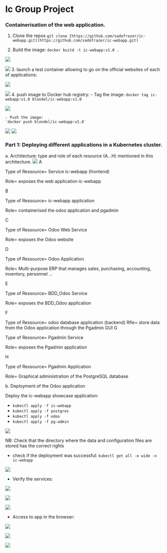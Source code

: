 # Ic Group Project
### Containerisation of the web application.
1. Clone the repos
`git clone [https://github.com/sadofrazer/ic-webapp.git](https://github.com/sadofrazer/ic-webapp.git)`

2. Build the image:
`docker buitd -t ic-webapp:v1.0 .`

![](https://lh5.googleusercontent.com/hg5Pmt82WY8TAUZpdBIo9rsjSscTYT1oV4O0sAp5ZXGfsw0pW5puMOS1EoAw7TPoZckyiJf70uO4-fA5qMvGmLBxMsjQV2tWVqVA7dhSTDR_MnIu4yenW8PgL2Ir46EuUwZG-Pw4CzgJqh8r1EhXRGKj1ABfjq0idhr-FlDtkIclVpzQ-YCoPtYcMw)

![](https://lh3.googleusercontent.com/nigJ3Bs2Hth7dBNcuV1YpOVZjCCyfxF6T-aSRbXrlBbNq6hl0WyFTVLiPYGEhY0Lto2dhBcbF2l0aujuALBiKG9F6zyydRNdg6cwMW2LHMwxFmTpZ_5f8uN8JV6MJo1krJqactn3WmQpsD-QXOjiqp13nlKOAv64TgsG6B9d3R78y2aRrT4MSWPHzw)
3. launch a test container allowing to go on the official websites of each of applications:

![](https://lh6.googleusercontent.com/aZRdQhThLr_jCPJOqsdtYRCgBCGf1lrr7es-4PjynywVATVxdouumlRsDsQ_CcFUOtvBHkgBHp1IA7WNElMczLhks181kyzLyLrB0LiOGf7NO5V9N20gm-bhlI4Ms7qyqyWCcqmAix7BwUNgfSvVrv3B7azr2mvL57lwUPhiY8nOdLmcbaTivHokbg)

![](https://lh6.googleusercontent.com/Dfxl4FFxHCVyjVZVeTpbSI1Z01d7JIEDST5_auzRKHJ3nCfN78vWcL3-fnfaVTRTMliJcOmW-bMpvYkep-t2ro5CRsZiW7hr_3Jp7ryfKD-UeYFhg4NnJ24AFtak25svcObwJMEL39oegjawF1r_YzJ-YdP698j1J4Pjz6SCHkys6yOdPcxBRi38dg)
4. push image to  Docker hub registry:
	- Tag the image:
	`docker tag ic-webapp:v1.0 blondel/ic-webapp:v1.0`

![](https://lh5.googleusercontent.com/JXKaelTQQAxPX_M0VRSYxFTHiSE1ryqzBVPiLStiHxxF6oF-d6gbUGNT_aS2DAfan-vtYySEwrRf0M6IRUqUN_nX3uzh6FZNtFT__i1AoWt29FO0sdXIE2YxJMiOP488agGKayNoLZ-SIsLwIe6B4kZffwQZLj7nE376IH0vEF-AlHqGzWNjs1qbHQ)


	- Push the image:
	`docker push blondel/ic-webapp:v1.0`

![](https://lh4.googleusercontent.com/nI-WeW0gFJaqHCRy0n6J9BcnG6N7w9G8I_ZiBaHxbWBj0TmQtJ0414PtArkopx5-sDb7fD0r8KSfo4MSk1NN-6aHVIeeIU49N8uvBqatT9_SNJMoW6iXYRTCdme8R4CVcZOSxu-FesNbqi_JbERmPjoxNs3miM14EaHI0wqMB22RaMH5SDKxBAvo7Q)
![](https://lh3.googleusercontent.com/m_cUiWVEhpJ2N5IwjnSQgm1D7TJ8wmGJEsz3ZjXoEmSvl1Fs2lnEWW7vyUDm66pLs3rQUXIrwn7kcgYjPt_B52rLOmoewRHsOUNFqOtZjYss80on0N3gwzj86Ko969pXTACe-cYQqUB2lGPYXGQb04MTHDBG_kAGOs7lqVD7pzoirMdIVJmtGZP3Rg)

### Part 1: Deploying different applications in a Kubernetes cluster.

a. Architecture:
 type and role of each resource (A...H) mentioned in this architecture.
![](https://lh3.googleusercontent.com/Vf-PRFcXNR9PJ_dul0yod3uql2U538NXUaVAX3fzP-PL9MLkdMkW10PWvNoD_pd7EhGBCieVRH_Vr9nDP8HWa-K_KOKl71bTb3DQ6pH_vvyBad0Eq9mONEINlhTKYftYgsp5sgQJ-BK-LkxeDHHaPwIjf312elCyAnWcY5F5OHB-J6UsJzbTRl-TzQ)
A

Type of Ressource= Service ic-webapp (frontend)

Role= exposes the web application ic-webapp

B

Type of Ressource= ic-webapp application 

Role= containerised the odoo application and pgadmin

C

Type of Ressource=  Odoo Web Service

Role= exposes the Odoo website

D

Type of Ressource=  Odoo Application

Role= Multi-purpose ERP that manages sales, purchasing, accounting, inventory, personnel …

E

Type of Ressource=  BDD_Odoo Service

Role= exposes the BDD_Odoo application

F

Type of Ressource= odoo database application (backend)
Rfle= store data from the Odoo application through the Pgadmin GUI
G

Type of Ressource= Pgadmin Service 

Role= exposes the Pgadmin application

H

Type of Ressource=  Pgadmin Application

Role= Graphical administration of the PostgreSQL database



b. Deployment of the Odoo application

Deploy the ic-webapp showcase application:
- `kubectl apply -f ic-webapp`
- `kubectl apply -f postgres`
- `kubectl apply -f odoo`
- `kubectl apply -f pg-admin`

**![](https://lh4.googleusercontent.com/w2Nee8U2H5kQlE2CwACaqWX9g1-svvQmZ4TsjyMgitB1XMU9jksGP3t9xgg20OmcWsSRyZXy4QDJvgqtbzIqOSNF2olZq2-oO5ET0YAt9hMFve-6MzM6zDp2Iy4jwiQ9Qe1v3pP3SnBIqpdg8AC_NnmJd3UFHy4_Z53JqzgOl4gQpOt4nkZ3qfjW-g)**

NB: Check that the directory where the data and configuration files are stored has the correct rights

- check if the deployment was successful: `kubectl get all -o wide -n ic-webapp`

**![](https://lh5.googleusercontent.com/pVV093ZChDzzXiELsizHkMcK7sAioRtvRusiMf3PkmpVoMgl0szFETwf3O6ENlVZc_3UTuZIp0GO3xnYxyw_guWyvTdNIVID7f94zyXrBdXVOQqMIsrBu8SLaX5NZBIZVPMt_kxDPMxPpPKUjeUdAdJUlpj5GzHNr2TyGO97sLNSWt3npxEnPRgunQ)**

- Verify the services:

**![](https://lh6.googleusercontent.com/rS_O1l0wWm_6XTXFcRbZU8BxjxExnGGt2dOBBrNqzvm9YaH1c91hMqduiRsW6fA4taS8CCAnYCK-b1scFZg52pUU6jwCDyD6Jo0s7JZrUg-nZTB9tAvuF2Pl0L54BKRgF2U5syxA3RPx2DPJ6mOxP6DZXL06CZpXLEPIkH03R2XxnADdmMA7z479rA)**

**![](https://lh4.googleusercontent.com/VDiIssH0INinTrAldOJyo9KFHccihco9X3Rg27lbX1bFZHYNXEwWN1n5RXB91TGe1d9YQEsXFAbLGfbWn6mnx1nP5QDBaEzkPFg9tx2JQV2LjoKQM5m277hXtECF4aJ_6pdmL6U5aFSMkzGBmcbtwVCU9oYkwNCf5iaHZvL1_erQpayqe-uIlLroGA)**

**![](https://lh6.googleusercontent.com/4OshYXYbrrg-3CLn3PUqOgDuQpD8fBF2WDjLo1cuS1gZmjl-vsd62MpXUlzpu3Ph2dc-La85-WTFCjfX_juN6A36zLLOMS-iQgpPM5avVAdKYsXXqcBHj5ABC7v7ChON9kJnaKvanpeqGVMWEtmDFavNW439L5_XWJEfw4xediuRYSuf7HqFF3_dVw)**

- Access to app in the browser:

**![](https://lh4.googleusercontent.com/Pv2Xbw6EtC6PendAhRGeYhMcUh6oQQVCoCkx88hPFTGxHP36vKoFeQ1baNsF8F0hI6wGA6GXRrwQRUZtcxNCt4dJWX4HpL3S1M2PoGVWhtKsE7DnKdbXLnrR_f7ldAU3grhflfUTdpTw-wQASbz_dmotJAeCnK-3mUEHRiEf1A0BOxsioiCjQdscng)**

**![](https://lh4.googleusercontent.com/mrXfrxlTJka1cA2wFGZUIGpFoImw97_7GRYDtjE-ohUDr4HRwYYX9makBIW8_fLXmZw7u9EOyBK47FRRZkyV_bUq79XMo15Ml15xrvM_1Lgm172KAfEFaflXpsz9-VwrgWYQ9WlKnXviaz2eQF3ppsacUgFngIbVgSYpXU4U0scHTyRB1lyj80thZA)**

**![](https://lh3.googleusercontent.com/rb0oqsiPZMFTsBjU7803-4FL5aGCm7sV7BHFDv-Tqee-1OHmQVZ4vkbg0l6oclrE5FU465283Jgg2Q6ZYan3AI0t5-JlRV-Yckz3W1TEtXwaGN1oOFx_XQE4ZB4FyLkktVhkYNXwdYvNlipsnf27qlHrHZD_BrwsZQnpG_zFPss8EV2iFZiQmKLjww)**
